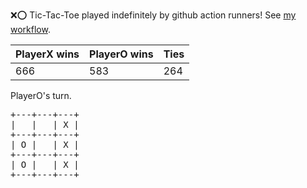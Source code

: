 :x::o: Tic-Tac-Toe played indefinitely by github action runners! See [my workflow](.github/workflows/play.yaml).

|PlayerX wins|PlayerO wins|Ties|
|-|-|-|
|666|583|264|

PlayerO's turn.

<pre>
+---+---+---+
|   |   | X |
+---+---+---+
| O |   | X |
+---+---+---+
| O |   | X |
+---+---+---+
</pre>